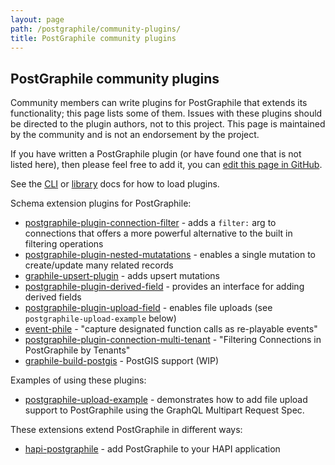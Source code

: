 ```yaml
---
layout: page
path: /postgraphile/community-plugins/
title: PostGraphile community plugins
---
```


## PostGraphile community plugins

Community members can write plugins for PostGraphile that extends its
functionality; this page lists some of them. Issues with these plugins should
be directed to the plugin authors, not to this project. This page is maintained
by the community and is not an endorsement by the project.

If you have written a PostGraphile plugin (or have found one that is not listed
here), then please feel free to add it, you can [edit this page in GitHub](https://github.com/graphile/graphile.github.io/edit/develop/src/pages/postgraphile/community-plugins.md).

See the [CLI](https://www.graphile.org/postgraphile/usage-cli/) or
[library](https://www.graphile.org/postgraphile/usage-library/) docs for how to
load plugins.

Schema extension plugins for PostGraphile:

- [postgraphile-plugin-connection-filter](https://github.com/graphile-contrib/postgraphile-plugin-connection-filter) - adds a `filter:` arg to connections that offers a more powerful alternative to the built in filtering operations
- [postgraphile-plugin-nested-mutatations](https://github.com/mlipscombe/postgraphile-plugin-nested-mutations) - enables a single mutation to create/update many related records
- [graphile-upsert-plugin](https://github.com/einarjegorov/graphile-upsert-plugin/blob/master/index.js) - adds upsert mutations
- [postgraphile-plugin-derived-field](https://github.com/mattbretl/postgraphile-plugin-derived-field) -  provides an interface for adding derived fields 
- [postgraphile-plugin-upload-field](https://github.com/mattbretl/postgraphile-plugin-upload-field) -  enables file uploads (see `postgraphile-upload-example` below)
- [event-phile](https://github.com/stlbucket/event-phile) - "capture designated function calls as re-playable events"
- [postgraphile-plugin-connection-multi-tenant](https://github.com/deden/postgraphile-plugin-connection-multi-tenant) - "Filtering Connections in PostGraphile by Tenants"
- [graphile-build-postgis](https://github.com/singingwolfboy/graphile-build-postgis) - PostGIS support (WIP)

Examples of using these plugins:

- [postgraphile-upload-example](https://github.com/mattbretl/postgraphile-upload-example) - demonstrates how to add file upload support to PostGraphile using the GraphQL Multipart Request Spec.

These extensions extend PostGraphile in different ways:

- [hapi-postgraphile](https://github.com/mshick/hapi-postgraphile) - add PostGraphile to your HAPI application
